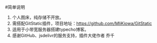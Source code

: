 #简单说明
1. 个人图床，纯存储不开放。
2. 需搭配GitStatic插件，项目地址：https://github.com/MliKiowa/GitStatic
3. 适用于小带宽服务器搭建typecho博客。
4. 感谢GitHub、jsdelivr的服务支持，插件大佬作者	乔千
